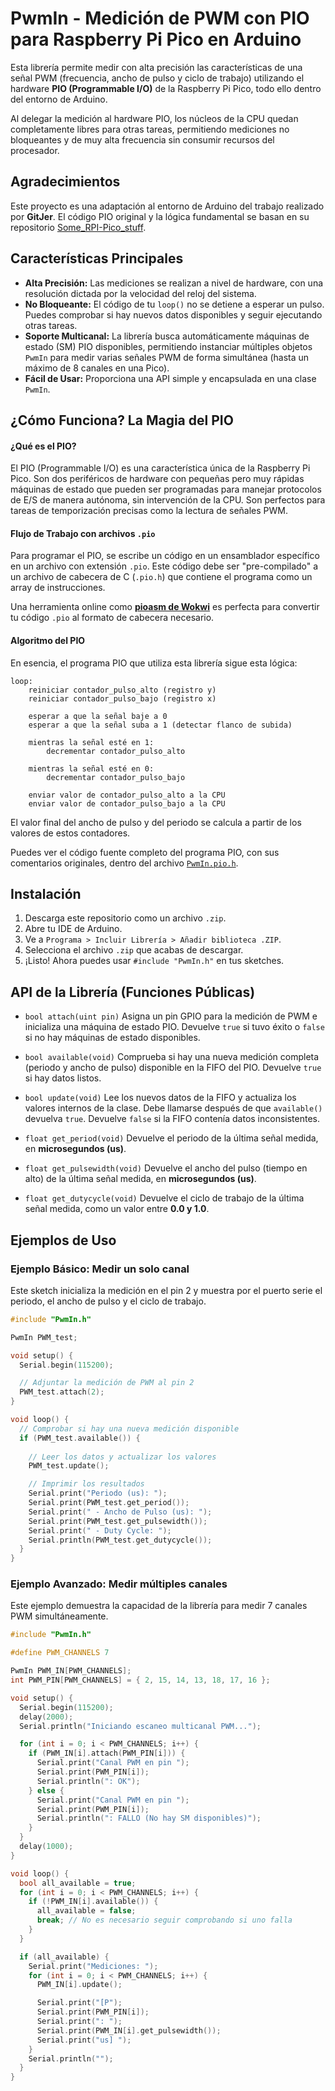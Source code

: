 # PwmIn - Medición de PWM con PIO para Raspberry Pi Pico en Arduino

Esta librería permite medir con alta precisión las características de una señal PWM (frecuencia, ancho de pulso y ciclo de trabajo) utilizando el hardware **PIO (Programmable I/O)** de la Raspberry Pi Pico, todo ello dentro del entorno de Arduino.

Al delegar la medición al hardware PIO, los núcleos de la CPU quedan completamente libres para otras tareas, permitiendo mediciones no bloqueantes y de muy alta frecuencia sin consumir recursos del procesador.

## Agradecimientos

Este proyecto es una adaptación al entorno de Arduino del trabajo realizado por **GitJer**. El código PIO original y la lógica fundamental se basan en su repositorio [Some_RPI-Pico_stuff](https://github.com/GitJer/Some_RPI-Pico_stuff/tree/main/PwmIn).

## Características Principales

- **Alta Precisión:** Las mediciones se realizan a nivel de hardware, con una resolución dictada por la velocidad del reloj del sistema.
- **No Bloqueante:** El código de tu `loop()` no se detiene a esperar un pulso. Puedes comprobar si hay nuevos datos disponibles y seguir ejecutando otras tareas.
- **Soporte Multicanal:** La librería busca automáticamente máquinas de estado (SM) PIO disponibles, permitiendo instanciar múltiples objetos `PwmIn` para medir varias señales PWM de forma simultánea (hasta un máximo de 8 canales en una Pico).
- **Fácil de Usar:** Proporciona una API simple y encapsulada en una clase `PwmIn`.

## ¿Cómo Funciona? La Magia del PIO

#### ¿Qué es el PIO?
El PIO (Programmable I/O) es una característica única de la Raspberry Pi Pico. Son dos periféricos de hardware con pequeñas pero muy rápidas máquinas de estado que pueden ser programadas para manejar protocolos de E/S de manera autónoma, sin intervención de la CPU. Son perfectos para tareas de temporización precisas como la lectura de señales PWM.

#### Flujo de Trabajo con archivos `.pio`
Para programar el PIO, se escribe un código en un ensamblador específico en un archivo con extensión `.pio`. Este código debe ser "pre-compilado" a un archivo de cabecera de C (`.pio.h`) que contiene el programa como un array de instrucciones.

Una herramienta online como [**pioasm de Wokwi**](https://wokwi.com/tools/pioasm) es perfecta para convertir tu código `.pio` al formato de cabecera necesario.

#### Algoritmo del PIO
En esencia, el programa PIO que utiliza esta librería sigue esta lógica:

```
loop:
    reiniciar contador_pulso_alto (registro y)
    reiniciar contador_pulso_bajo (registro x)

    esperar a que la señal baje a 0
    esperar a que la señal suba a 1 (detectar flanco de subida)

    mientras la señal esté en 1:
        decrementar contador_pulso_alto

    mientras la señal esté en 0:
        decrementar contador_pulso_bajo

    enviar valor de contador_pulso_alto a la CPU
    enviar valor de contador_pulso_bajo a la CPU
```
El valor final del ancho de pulso y del periodo se calcula a partir de los valores de estos contadores.

Puedes ver el código fuente completo del programa PIO, con sus comentarios originales, dentro del archivo [`PwmIn.pio.h`](./PwmIn.pio.h).

## Instalación

1.  Descarga este repositorio como un archivo `.zip`.
2.  Abre tu IDE de Arduino.
3.  Ve a `Programa > Incluir Librería > Añadir biblioteca .ZIP`.
4.  Selecciona el archivo `.zip` que acabas de descargar.
5.  ¡Listo! Ahora puedes usar `#include "PwmIn.h"` en tus sketches.

## API de la Librería (Funciones Públicas)

-   `bool attach(uint pin)`
    Asigna un pin GPIO para la medición de PWM e inicializa una máquina de estado PIO. Devuelve `true` si tuvo éxito o `false` si no hay máquinas de estado disponibles.

-   `bool available(void)`
    Comprueba si hay una nueva medición completa (periodo y ancho de pulso) disponible en la FIFO del PIO. Devuelve `true` si hay datos listos.

-   `bool update(void)`
    Lee los nuevos datos de la FIFO y actualiza los valores internos de la clase. Debe llamarse después de que `available()` devuelva `true`. Devuelve `false` si la FIFO contenía datos inconsistentes.

-   `float get_period(void)`
    Devuelve el periodo de la última señal medida, en **microsegundos (us)**.

-   `float get_pulsewidth(void)`
    Devuelve el ancho del pulso (tiempo en alto) de la última señal medida, en **microsegundos (us)**.

-   `float get_dutycycle(void)`
    Devuelve el ciclo de trabajo de la última señal medida, como un valor entre **0.0 y 1.0**.

## Ejemplos de Uso

### Ejemplo Básico: Medir un solo canal

Este sketch inicializa la medición en el pin 2 y muestra por el puerto serie el periodo, el ancho de pulso y el ciclo de trabajo.

```cpp
#include "PwmIn.h"

PwmIn PWM_test;

void setup() {
  Serial.begin(115200);

  // Adjuntar la medición de PWM al pin 2
  PWM_test.attach(2);
}

void loop() {
  // Comprobar si hay una nueva medición disponible
  if (PWM_test.available()) {
    
    // Leer los datos y actualizar los valores
    PWM_test.update();

    // Imprimir los resultados
    Serial.print("Periodo (us): ");
    Serial.print(PWM_test.get_period());
    Serial.print(" - Ancho de Pulso (us): ");
    Serial.print(PWM_test.get_pulsewidth());
    Serial.print(" - Duty Cycle: ");
    Serial.println(PWM_test.get_dutycycle());
  }
}
```

### Ejemplo Avanzado: Medir múltiples canales

Este ejemplo demuestra la capacidad de la librería para medir 7 canales PWM simultáneamente.

```cpp
#include "PwmIn.h"

#define PWM_CHANNELS 7

PwmIn PWM_IN[PWM_CHANNELS];
int PWM_PIN[PWM_CHANNELS] = { 2, 15, 14, 13, 18, 17, 16 };

void setup() {
  Serial.begin(115200);
  delay(2000);
  Serial.println("Iniciando escaneo multicanal PWM...");

  for (int i = 0; i < PWM_CHANNELS; i++) {
    if (PWM_IN[i].attach(PWM_PIN[i])) {
      Serial.print("Canal PWM en pin ");
      Serial.print(PWM_PIN[i]);
      Serial.println(": OK");
    } else {
      Serial.print("Canal PWM en pin ");
      Serial.print(PWM_PIN[i]);
      Serial.println(": FALLO (No hay SM disponibles)");
    }
  }
  delay(1000);
}

void loop() {
  bool all_available = true;
  for (int i = 0; i < PWM_CHANNELS; i++) {
    if (!PWM_IN[i].available()) {
      all_available = false;
      break; // No es necesario seguir comprobando si uno falla
    }
  }

  if (all_available) {
    Serial.print("Mediciones: ");
    for (int i = 0; i < PWM_CHANNELS; i++) {
      PWM_IN[i].update();

      Serial.print("[P");
      Serial.print(PWM_PIN[i]);
      Serial.print(": ");
      Serial.print(PWM_IN[i].get_pulsewidth());
      Serial.print("us] ");
    }
    Serial.println("");
  }
}
```